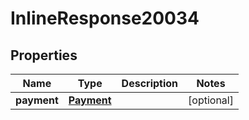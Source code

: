 
# InlineResponse20034

## Properties
Name | Type | Description | Notes
------------ | ------------- | ------------- | -------------
**payment** | [**Payment**](Payment.md) |  |  [optional]



